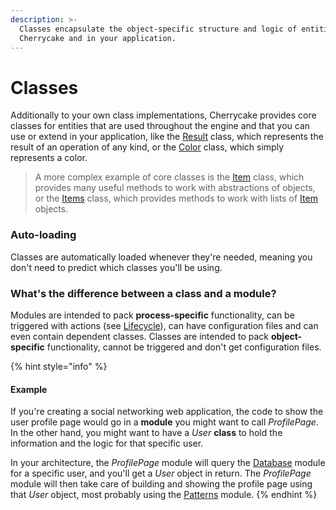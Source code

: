 ```yaml
---
description: >-
  Classes encapsulate the object-specific structure and logic of entities in
  Cherrycake and in your application.
---
```


# Classes

Additionally to your own class implementations, Cherrycake provides core classes for entities that are used throughout the engine and that you can use or extend in your application, like the [Result](../reference/core-classes/result/) class, which represents the result of an operation of any kind, or the [Color](../reference/core-classes/color.md) class, which simply represents a color.

> A more complex example of core classes is the [Item](../reference/core-classes/item.md) class, which provides many useful methods to work with abstractions of objects, or the [Items](../reference/core-classes/items.md) class, which provides methods to work with lists of [Item](../reference/core-classes/item.md) objects.

### Auto-loading

Classes are automatically loaded whenever they're needed, meaning you don't need to predict which classes you'll be using.

### What's the difference between a class and a module?

Modules are intended to pack **process-specific** functionality, can be triggered with actions \(see [Lifecycle](lifecycle/)\), can have configuration files and can even contain dependent classes. Classes are intended to pack **object-specific** functionality,  cannot be triggered and don't get configuration files.

{% hint style="info" %}
#### Example

If you're creating a social networking web application, the code to show the user profile page would go in a **module** you might want to call _ProfilePage_. In the other hand, you might want to have a _User_ **class** to hold the information and the logic for that specific user.

In your architecture, the _ProfilePage_ module will query the [Database](../reference/core-modules/database/) module for a specific user, and you'll get a _User_ object in return. The _ProfilePage_ module will then take care of building and showing the profile page using that _User_ object, most probably using the [Patterns](../reference/core-modules/patterns/) module.
{% endhint %}

